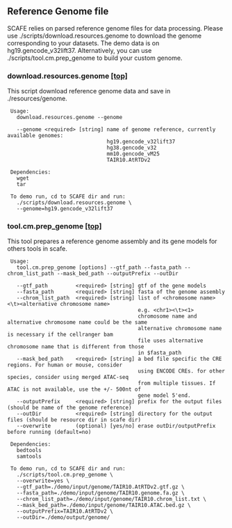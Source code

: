 ## Reference Genome file
SCAFE relies on parsed reference genome files for data processing. Please use ./scripts/download.resources.genome to download the genome corresponding to your datasets. The demo data is on hg19.gencode_v32lift37. Alternatively, you can use ./scripts/tool.cm.prep_genome to build your custom genome.

### download.resources.genome [[top]](#0)<a name="21"></a>
   This script download reference genome data and save in ./resources/genome.

```
 Usage:
   download.resources.genome --genome
   
   --genome <required> [string] name of genome reference, currently available genomes:
                                hg19.gencode_v32lift37
                                hg38.gencode_v32
                                mm10.gencode_vM25
                                TAIR10.AtRTDv2

 Dependencies:
   wget
   tar

 To demo run, cd to SCAFE dir and run:
   ./scripts/download.resources.genome \
   --genome=hg19.gencode_v32lift37
```

### tool.cm.prep\_genome [[top]](#0)<a name="12"></a>
   This tool prepares a reference genome assembly and its gene models for others tools in scafe.

```
 Usage:
   tool.cm.prep_genome [options] --gtf_path --fasta_path --chrom_list_path --mask_bed_path --outputPrefix --outDir
   
   --gtf_path         <required> [string] gtf of the gene models
   --fasta_path       <required> [string] fasta of the genome assembly
   --chrom_list_path  <required> [string] list of <chromosome name><\t><alternative chromosome name> 
                                          e.g. <chr1><\t><1>
                                          chromosome name and alternative chromosome name could be the same
                                          alternative chromosome name is necessary if the cellranger bam
                                          file uses alternative chromosome name that is different from those
                                          in $fasta_path
   --mask_bed_path    <required> [string] a bed file specific the CRE regions. For human or mouse, consider 
                                          using ENCODE CREs. for other species, consider using merged ATAC-seq
                                          from multiple tissues. If ATAC is not available, use the +/- 500nt of 
                                          gene model 5'end.
   --outputPrefix     <required> [string] prefix for the output files (should be name of the genome reference)
   --outDir           <required> [string] directory for the output files (should be resource dir in scafe dir)
   --overwrite        (optional) [yes/no] erase outDir/outputPrefix before running (default=no)

 Dependencies:
   bedtools
   samtools

 To demo run, cd to SCAFE dir and run:
   ./scripts/tool.cm.prep_genome \
   --overwrite=yes \
   --gtf_path=./demo/input/genome/TAIR10.AtRTDv2.gtf.gz \
   --fasta_path=./demo/input/genome/TAIR10.genome.fa.gz \
   --chrom_list_path=./demo/input/genome/TAIR10.chrom_list.txt \
   --mask_bed_path=./demo/input/genome/TAIR10.ATAC.bed.gz \
   --outputPrefix=TAIR10.AtRTDv2 \
   --outDir=./demo/output/genome/
```
